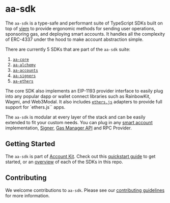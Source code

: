 # aa-sdk

The `aa-sdk` is a type-safe and performant suite of TypeScript SDKs built on top of [viem](https://viem.sh/) to provide ergonomic methods for sending user operations, sponsoring gas, and deploying smart accounts. It handles all the complexity of ERC-4337 under the hood to make account abstraction simple.

There are currently 5 SDKs that are part of the `aa-sdk` suite:

1. [`aa-core`](https://github.com/alchemyplatform/aa-sdk/tree/main/packages/core)
2. [`aa-alchemy`](https://github.com/alchemyplatform/aa-sdk/tree/main/packages/alchemy)
3. [`aa-accounts`](https://github.com/alchemyplatform/aa-sdk/tree/main/packages/accounts)
4. [`aa-signers`](<(https://github.com/alchemyplatform/aa-sdk/tree/main/packages/signers)>)
5. [`aa-ethers`](https://github.com/alchemyplatform/aa-sdk/tree/main/packages/ethers)

The core SDK also implements an EIP-1193 provider interface to easily plug into any popular dapp or wallet connect libraries such as RainbowKit, Wagmi, and Web3Modal. It also includes [`ethers.js`](https://docs.ethers.org/v5/) adapters to provide full support for `ethers.js`` apps.

The `aa-sdk` is modular at every layer of the stack and can be easily extended to fit your custom needs. You can plug in any [smart account](https://accountkit.alchemy.com/smart-accounts/custom/using-your-own) implementation, [Signer](https://accountkit.alchemy.com/signers/overview), [Gas Manager API](https://accountkit.alchemy.com/getting-started/overview.html#gas-manager-api) and RPC Provider.

## Getting Started

The `aa-sdk` is part of [Account Kit](https://accountkit.alchemy.com). Check out this [quickstart guide](https://accountkit.alchemy.com/getting-started.html) to get started, or an [overview](https://accountkit.alchemy.com/overview/package-overview.html) of each of the SDKs in this repo.

## Contributing

We welcome contributions to `aa-sdk`. Please see our [contributing guidelines](CONTRIBUTING.md) for more information.
